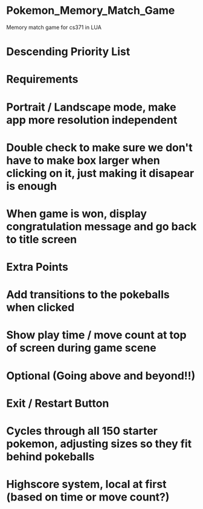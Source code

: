 # Pokemon_Memory_Match_Game
Memory match game for cs371 in LUA

# Descending Priority List

# Requirements
# Portrait / Landscape mode, make app more resolution independent
# Double check to make sure we don't have to make box larger when clicking on it, just making it disapear is enough
# When game is won, display congratulation message and go back to title screen

# Extra Points
# Add transitions to the pokeballs when clicked
# Show play time / move count at top of screen during game scene

# Optional (Going above and beyond!!)
# Exit / Restart Button
# Cycles through all 150 starter pokemon, adjusting sizes so they fit behind pokeballs
# Highscore system, local at first (based on time or move count?)
